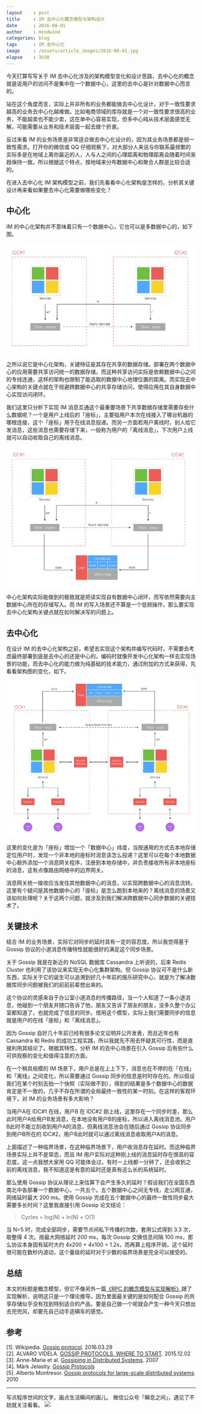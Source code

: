 ```yaml
---
layout    : post
title     : IM 去中心化概念模型与架构设计
date      : 2016-08-01
author    : mindwind
categories: blog
tags      : IM 去中心化
image     : /assets/article_images/2016-08-01.jpg
elapse    : 3h30
---
```



今天打算写写关于 IM 去中心化涉及的架构模型变化和设计思路，去中心化的概念就是说用户的访问不是集中在一个数据中心，这里的去中心是针对数据中心而言的。

站在这个角度而言，实际上并非所有的业务都能做去中心化设计，对于一致性要求越高的业务去中心化越难做。比如电商领域的库存就是一个对一致性要求很高的业务，不能超卖也不能少卖，这在单中心容易实现，但多中心纯从技术层面感觉无解，可能需要从业务和技术层面一起去做个折衷。

反过来看 IM 的业务场景是非常适合做去中心化设计的，因为其业务场景都是弱一致性需求。打开你的微信或 QQ 仔细观察下，对大部分人来说与你联系最频繁的实际多是在地域上离你最近的人，人与人之间的心理距离和物理距离会随着时间渐趋保持一致。所以根据这个特点，按地域来分布数据中心和聚合人群是比较合适的。

在进入去中心化 IM 架构模型之前，我们先看看中心化架构是怎样的，分析其关键设计再来看如果要去中心化需要做哪些变化？


## 中心化
IM 的中心化架构并不意味着只有一个数据中心，它也可以是多数据中心的，如下图。

![](/assets/article_images/2016-08-01-1.jpg)

之所以说它是中心化架构，关键特征是其存在共享的数据存储。部署在两个数据中心的应用需要共享访问统一的数据存储，而这种共享访问实际是依赖数据中心之间的专线连通，这样的架构也限制了能选取的数据中心地理位置的距离。而实现去中心架构的关键点就在于规避跨数据中心的共享存储访问，使得应用在其自身数据中心实现访问闭环。

我们这里只分析下实现 IM 消息互通这个最重要场景下共享数据存储里需要存些什么数据呢？一个是用户上线后的「座标」，主要指用户本次在线接入了哪台机器的哪根连接，这个「座标」用于在线消息投递。而另一方面若用户离线时，别人给它发消息，这些消息也需要存储下来，一般称为用户的「离线消息」，下次用户上线就可以自动收取自己的离线消息。

![](/assets/article_images/2016-08-01-2.jpg)

中心化架构实际能做到的极致就是把读实现自有数据中心闭环，而写依然需要向主数据中心所在的存储写入。而 IM 的写入场景还不算是一个低频操作，那么要实现去中心化架构关键点就在如何解决写的问题上。


## 去中心化
在设计 IM 的去中心化架构之前，希望去实现这个架构并编写代码时，不需要去考虑最终部署到底是去中心的还是中心的。编码时就像开发中心化架构一样去实现场景的功能，而去中心化的能力做为纯基础的技术能力，通过附加的方式来获得，先看看架构图的变化，如下。

![](/assets/article_images/2016-08-01-3.jpg)

这里的变化是为「座标」增加一个「数据中心」纬度，当按通用的方式去本地存储定位用户时，发现一个非本地的座标时消息该怎么投递？这里可以在每个本地数据中心额外添加一个消息网关程序，注册到本地存储中，并负责接收所有非本地座标的消息，这有点像路由网络中的边界网关。

消息网关统一接收应当发往其他数据中心的消息，以实现跨数据中心的消息流转。这里有个疑问是其他数据中心的「座标」是怎么跑到本地来的？离线消息的场景又该如何处理呢？关于这两个问题，就涉及到我们解决跨数据中心同步数据的关键技术了。


## 关键技术
结合 IM 的业务场景，实际它对同步的延时具有一定的容忍度。所以我觉得基于 Gossip 协议的小道消息传播特性就能很好的满足这个同步场景。

关于 Gossip 我是在新近的 NoSQL 数据库 Cassandra 上听说的，后来 Redis Cluster 也利用了该协议来实现无中心化集群架构。但 Gossip 协议可不是什么新东西，实际关于它的诞生可以追溯到好几十年前的施乐研究中心，就是为了解决数据库同步问题被我们的前前前辈想出来的。

这个协议的灵感来自于办公室小道消息的传播路径，当一个人知道了一条小道消息，他碰到一个朋友并随口告诉了他，朋友又告诉了朋友的朋友，没多久整个办公室都知道了，也就完成了信息的同步。借用这个模型，实际上我们需要同步的信息就是用户的在线「座标」和「离线消息」。

因为 Gossip 自好几十年前已经有很多论文证明并公开发表，而且近年也有 Cassandra 和 Redis 的成功工程实践，所以我就先不用去怀疑其可行性，而是直接利用其结论了。根据其特性，分析 IM 的去中心场景在引入 Gossip 后有些什么可供观察的变化和值得注意的方面。

在一个稍具规模的 IM 场景下，用户总是在上上下下，消息也在不停的在「在线」和「离线」之间变化，所以需要通过 Gossip 同步的信息是时时存在的。所以假设我们在某个时刻去拍一个快照（实际做不到），得到的结果是多个数据中心的数据肯定是不一致的，几乎不存在所谓的全局最终一致性的某一时刻。在这样的客观环境下，对 IM 的业务场景有多大影响？

当用户A在 IDC#1 在线，用户B 在 IDC#2 刚上线，这里存在一个同步时差，那么此时用户A给用户B发消息，在本地没有用户B的座标，所以进入离线消息池。用户B此时不能立刻收到用户A的消息，但离线消息池会在随后通过 Gossip 协议同步到用户B所在的 IDC#2，用户B此时就可以通过离线消息收取用户A的消息。

上面描述了一种临界场景，在这种临界场景下，用户收消息存在延时。而这种临界场景实际上并不是常态，而且 IM 用户实际对这种刚上线的消息延时存在很高的容忍度。这一点我想大家用 QQ 可能体会过，有时一上线都一分钟了，还会收到之前的离线消息，我不知道这是有意的延时还是真有这么长的系统延时。

那么使用 Gossip 协议从理论上来估算下会产生多久的延时？假设我们在全国东西南北中各部署一个数据中心，一共五个。五个数据中心之间无专线，走公网互通，网络延时最大 200 ms。使用 Gossip 完成在五个数据中心的最终一致性同步最大需要多长时间？这里我直接引用 Gossip 论文结论：

 > Cycles = log(N) + ln(N) + O(1)

当 N=5 时，完成全部同步，需要节点间私下传播的次数，套用公式得到 3.3 次，取整得 4 次。按最大网络延时 200 ms，每次 Gossip 交换信息间隔 100 ms，那么协议本身固有延时大约 4x200 + 4x100 = 1.2s，而再算上程序开销，这个延时很可能在数秒内波动，这个量级的延时对于少数的临界场景是完全可以接受的。


## 总结
本文的标题是概念模型，但它不像另外一篇[《RPC 的概念模型与实现解析》](http://mp.weixin.qq.com/s?__biz=MzAxMTEyOTQ5OQ==&mid=2650610547&idx=1&sn=2cae08dbf62d9a6c2f964ffd440c0077)跟了实现解析，说明这只是一个理论推导。因为里面最关键的是如何配合 Gossip 的共享存储似乎没有找到特别适合的产品，要是自己做一个呢就会产生一种今天只想出去兜兜风，却要先自己动手造辆车的感觉。


## 参考
[1]. Wikipedia. [Gossip protocol](https://en.wikipedia.org/wiki/Gossip_protocol). 2016.03.29  
[2]. ALVARO VIDELA. [GOSSIP PROTOCOLS, WHERE TO START](http://videlalvaro.github.io/2015/12/gossip-protocols.html). 2015.12.02  
[3]. Anne-Marie et al. [Gossiping in Distributed Systems](http://www.distributed-systems.net/papers/2007.osr.pdf). 2007  
[4]. Márk Jelasity. [Gossip Protocols ](http://www.inf.u-szeged.hu/~jelasity/ddm/gossip.pdf)  
[5]. Alberto Montresor. [Gossip protocols for large-scale distributed systems](http://sbrc2010.inf.ufrgs.br/resources/presentations/tutorial/tutorial-montresor.pdf). 2010


---
写点程序世间的文字，画点生活瞬间的画儿。
微信公众号「瞬息之间」，遇见了不妨就关注看看。
![](/assets/images/qrcode_wechat_avatar.jpg)
